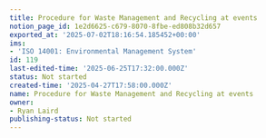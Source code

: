 ```yaml
---
title: Procedure for Waste Management and Recycling at events
notion_page_id: 1e2d6625-c679-8070-8fbe-ed808b32d657
exported_at: '2025-07-02T18:16:54.185452+00:00'
ims:
- 'ISO 14001: Environmental Management System'
id: 119
last-edited-time: '2025-06-25T17:32:00.000Z'
status: Not started
created-time: '2025-04-27T17:58:00.000Z'
name: Procedure for Waste Management and Recycling at events
owner:
- Ryan Laird
publishing-status: Not started
---
```


<!-- Unsupported block type: table_of_contents -->

<!-- Unsupported block type: unsupported -->

